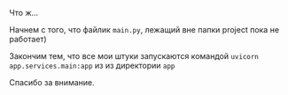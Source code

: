 Что ж...

Начнем с того, что файлик ```main.py```, лежащий вне папки project пока не работает)

Закончим тем, что все мои штуки запускаются командой ```uvicorn app.services.main:app``` из из директории ```app```

Спасибо за внимание.
